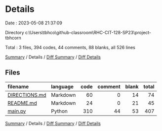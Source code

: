 # Details

Date : 2023-05-08 21:37:09

Directory c:\\Users\\tbhco\\github-classroom\\RHC-CIT-128-SP23\\project-tbhcorn

Total : 3 files,  394 codes, 44 comments, 88 blanks, all 526 lines

[Summary](results.md) / Details / [Diff Summary](diff.md) / [Diff Details](diff-details.md)

## Files
| filename | language | code | comment | blank | total |
| :--- | :--- | ---: | ---: | ---: | ---: |
| [DIRECTIONS.md](/DIRECTIONS.md) | Markdown | 60 | 0 | 14 | 74 |
| [README.md](/README.md) | Markdown | 24 | 0 | 21 | 45 |
| [main.py](/main.py) | Python | 310 | 44 | 53 | 407 |

[Summary](results.md) / Details / [Diff Summary](diff.md) / [Diff Details](diff-details.md)